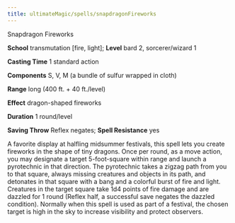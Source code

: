 ```yaml
---
title: ultimateMagic/spells/snapdragonFireworks
---
```

Snapdragon Fireworks

**School** transmutation [fire, light]; **Level** bard 2, sorcerer/wizard 1

**Casting Time** 1 standard action

**Components** S, V, M (a bundle of sulfur wrapped in cloth)

**Range** long (400 ft. + 40 ft./level)

**Effect** dragon-shaped fireworks

**Duration** 1 round/level

**Saving Throw** Reflex negates; **Spell Resistance** yes

A favorite display at halfling midsummer festivals, this spell lets you create fireworks in the shape of tiny dragons. Once per round, as a move action, you may designate a target 5-foot-square within range and launch a pyrotechnic in that direction. The pyrotechnic takes a zigzag path from you to that square, always missing creatures and objects in its path, and detonates in that square with a bang and a colorful burst of fire and light. Creatures in the target square take 1d4 points of fire damage and are dazzled for 1 round (Reflex half, a successful save negates the dazzled condition). Normally when this spell is used as part of a festival, the chosen target is high in the sky to increase visibility and protect observers.

